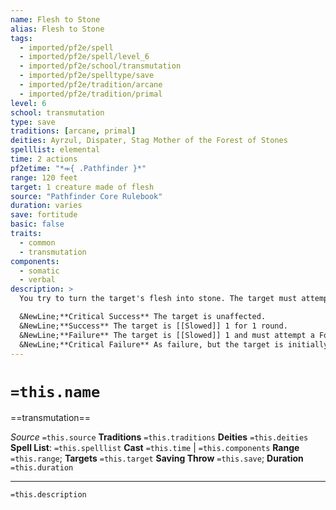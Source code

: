 ```yaml
---
name: Flesh to Stone
alias: Flesh to Stone
tags:
  - imported/pf2e/spell
  - imported/pf2e/spell/level_6
  - imported/pf2e/school/transmutation
  - imported/pf2e/spelltype/save
  - imported/pf2e/tradition/arcane
  - imported/pf2e/tradition/primal
level: 6
school: transmutation
type: save
traditions: [arcane, primal]
deities: Ayrzul, Dispater, Stag Mother of the Forest of Stones
spelllist: elemental
time: 2 actions
pf2etime: "*⬺{ .Pathfinder }*"
range: 120 feet
target: 1 creature made of flesh
source: "Pathfinder Core Rulebook"
duration: varies
save: fortitude
basic: false
traits:
  - common
  - transmutation
components:
  - somatic
  - verbal
description: >
  You try to turn the target's flesh into stone. The target must attempt a Fortitude save.

  &NewLine;**Critical Success** The target is unaffected.
  &NewLine;**Success** The target is [[Slowed]] 1 for 1 round.
  &NewLine;**Failure** The target is [[Slowed]] 1 and must attempt a Fortitude save at the end of each of its turns; this ongoing save has the incapacitation trait. On a failed save, the Slowed condition increases by 1 (or 2 on a critical failure). A successful save reduces the Slowed condition by 1. When a creature is unable to act due to the Slowed condition from flesh to stone, the creature is permanently non-magically [[Petrified]]. The spell ends if the creature is Petrified or the Slowed condition is removed.
  &NewLine;**Critical Failure** As failure, but the target is initially [[Slowed]] 2.
---
```

# `=this.name`
==transmutation==

*Source* `=this.source`
**Traditions** `=this.traditions`
**Deities** `=this.deities`
**Spell List**: `=this.spelllist`
**Cast** `=this.time` | `=this.components`
**Range** `=this.range`; **Targets** `=this.target`
**Saving Throw** `=this.save`; **Duration** `=this.duration`

***
`=this.description`